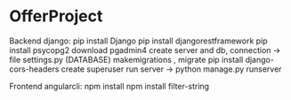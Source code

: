 # OfferProject
Backend django:
pip install Django
pip install djangorestframework
pip install psycopg2
download pgadmin4
create server and db, connection -> file settings.py (DATABASE)
makemigrations , migrate
pip install django-cors-headers
create superuser
run server -> python manage.py runserver


Frontend angularcli:
npm install
npm install filter-string
